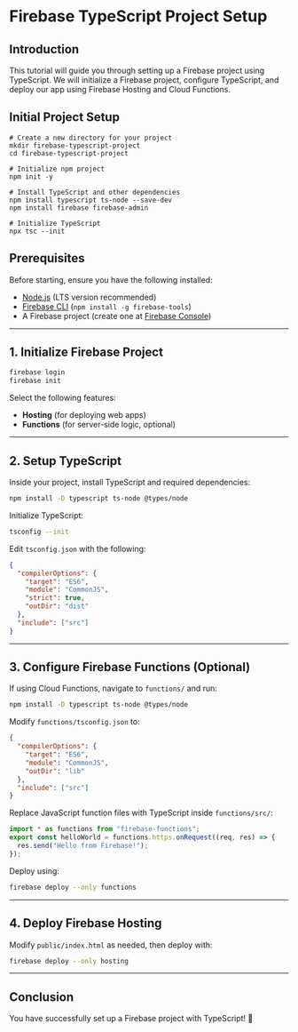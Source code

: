# Firebase TypeScript Project Setup

## Introduction

This tutorial will guide you through setting up a Firebase project using TypeScript. We will initialize a Firebase project, configure TypeScript, and deploy our app using Firebase Hosting and Cloud Functions.

## Initial Project Setup
```
# Create a new directory for your project
mkdir firebase-typescript-project
cd firebase-typescript-project
```
```
# Initialize npm project
npm init -y
```
```
# Install TypeScript and other dependencies
npm install typescript ts-node --save-dev
npm install firebase firebase-admin
```

```
# Initialize TypeScript
npx tsc --init
```

## Prerequisites

Before starting, ensure you have the following installed:

- [Node.js](https://nodejs.org/) (LTS version recommended)
- [Firebase CLI](https://firebase.google.com/docs/cli) (`npm install -g firebase-tools`)
- A Firebase project (create one at [Firebase Console](https://console.firebase.google.com/))

---

## 1. Initialize Firebase Project

```sh
firebase login
firebase init
```

Select the following features:

- **Hosting** (for deploying web apps)
- **Functions** (for server-side logic, optional)

---

## 2. Setup TypeScript

Inside your project, install TypeScript and required dependencies:

```sh
npm install -D typescript ts-node @types/node
```

Initialize TypeScript:

```sh
tsconfig --init
```

Edit `tsconfig.json` with the following:

```json
{
  "compilerOptions": {
    "target": "ES6",
    "module": "CommonJS",
    "strict": true,
    "outDir": "dist"
  },
  "include": ["src"]
}
```

---

## 3. Configure Firebase Functions (Optional)

If using Cloud Functions, navigate to `functions/` and run:

```sh
npm install -D typescript ts-node @types/node
```

Modify `functions/tsconfig.json` to:

```json
{
  "compilerOptions": {
    "target": "ES6",
    "module": "CommonJS",
    "outDir": "lib"
  },
  "include": ["src"]
}
```

Replace JavaScript function files with TypeScript inside `functions/src/`:

```ts
import * as functions from "firebase-functions";
export const helloWorld = functions.https.onRequest((req, res) => {
  res.send("Hello from Firebase!");
});
```

Deploy using:

```sh
firebase deploy --only functions
```

---

## 4. Deploy Firebase Hosting

Modify `public/index.html` as needed, then deploy with:

```sh
firebase deploy --only hosting
```

---

## Conclusion

You have successfully set up a Firebase project with TypeScript! 🎉

